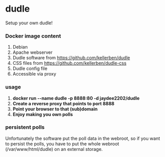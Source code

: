 dudle
==========
Setup your own dudle!

### Docker image content
1. Debian
1. Apache webserver
1. Dudle software from https://github.com/kellerben/dudle
1. CSS files from https://github.com/kellerben/dudle-css
1. Dudle config file
1. Accessible via proxy

### usage
1. **docker run --name dudle -p 8888:80 -d jaydee2202/dudle**
1. **Create a reverse proxy that points to port 8888**
1. **Point your browser to that (sub)domain**
1. **Enjoy making you own polls**

### persistent polls
Unfortunately the software put the poll data in the webroot, so if you want to persist the polls,
you have to put the whole webroot (/var/www/html/dudle) on an external storage.
